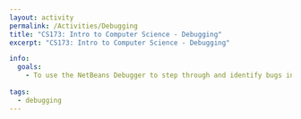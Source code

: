 ```yaml
---
layout: activity
permalink: /Activities/Debugging
title: "CS173: Intro to Computer Science - Debugging"
excerpt: "CS173: Intro to Computer Science - Debugging"

info:
  goals: 
    - To use the NetBeans Debugger to step through and identify bugs in code
          
tags:
  - debugging  
---
```



